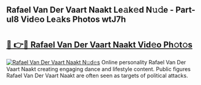 ## Rafael Van Der Vaart Naakt Le𝚊k𝚎d N𝚞𝚍e - Part-uI8 Vid𝚎o Le𝚊ks Photos wtJ7h

# <h2><a href="http://fb8tul.evod.top/?m=Rafael+Van+Der+Vaart+Naakt">🔗 👉🔴 Rafael Van Der Vaart Naakt Vid𝚎o Ph𝚘t𝚘s</a></h2>

[![Rafael Van Der Vaart Naakt N𝚞d𝚎s](https://i.imgur.com/8V9OHl7.gif)](http://fb8tul.evod.top/?m=Rafael+Van+Der+Vaart+Naakt)
Online personality Rafael Van Der Vaart Naakt creating engaging dance and lifestyle content. Public figures Rafael Van Der Vaart Naakt are often seen as targets of political attacks. 
